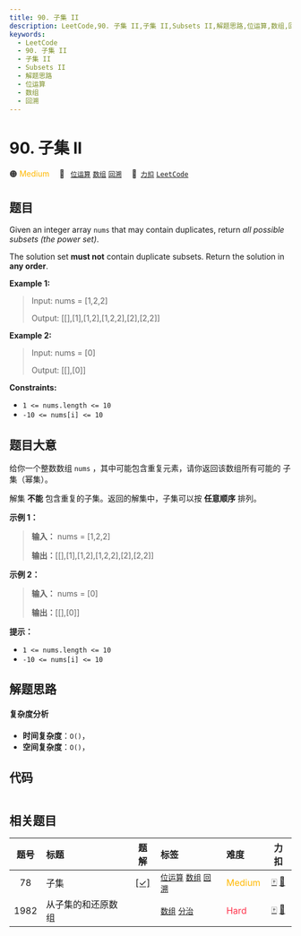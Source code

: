 ```yaml
---
title: 90. 子集 II
description: LeetCode,90. 子集 II,子集 II,Subsets II,解题思路,位运算,数组,回溯
keywords:
  - LeetCode
  - 90. 子集 II
  - 子集 II
  - Subsets II
  - 解题思路
  - 位运算
  - 数组
  - 回溯
---
```


# 90. 子集 II

🟠 <font color=#ffb800>Medium</font>&emsp; 🔖&ensp; [`位运算`](/tag/bit-manipulation.md) [`数组`](/tag/array.md) [`回溯`](/tag/backtracking.md)&emsp; 🔗&ensp;[`力扣`](https://leetcode.cn/problems/subsets-ii) [`LeetCode`](https://leetcode.com/problems/subsets-ii)

## 题目

Given an integer array `nums` that may contain duplicates, return _all
possible_ _subsets_ _(the power set)_.

The solution set **must not** contain duplicate subsets. Return the solution
in **any order**.



**Example 1:**

> Input: nums = [1,2,2]
> 
> Output: [[],[1],[1,2],[1,2,2],[2],[2,2]]

**Example 2:**

> Input: nums = [0]
> 
> Output: [[],[0]]

**Constraints:**

  * `1 <= nums.length <= 10`
  * `-10 <= nums[i] <= 10`


## 题目大意

给你一个整数数组 `nums` ，其中可能包含重复元素，请你返回该数组所有可能的 子集（幂集）。

解集 **不能** 包含重复的子集。返回的解集中，子集可以按 **任意顺序** 排列。



**示例 1：**

> 
> 
> 
> 
> 
> **输入：** nums = [1,2,2]
> 
> **输出：**[[],[1],[1,2],[1,2,2],[2],[2,2]]
> 
> 

**示例 2：**

> 
> 
> 
> 
> 
> **输入：** nums = [0]
> 
> **输出：**[[],[0]]
> 
> 



**提示：**

  * `1 <= nums.length <= 10`
  * `-10 <= nums[i] <= 10`


## 解题思路

#### 复杂度分析

- **时间复杂度**：`O()`，
- **空间复杂度**：`O()`，

## 代码

```javascript

```

## 相关题目

<!-- prettier-ignore -->
| 题号 | 标题 | 题解 | 标签 | 难度 | 力扣 |
| :------: | :------ | :------: | :------ | :------ | :------: |
| 78 | 子集 | [[✓]](/problem/0078.md) |  [`位运算`](/tag/bit-manipulation.md) [`数组`](/tag/array.md) [`回溯`](/tag/backtracking.md) | <font color=#ffb800>Medium</font> | [🀄️](https://leetcode.cn/problems/subsets) [🔗](https://leetcode.com/problems/subsets) |
| 1982 | 从子集的和还原数组 |  |  [`数组`](/tag/array.md) [`分治`](/tag/divide-and-conquer.md) | <font color=#ff334b>Hard</font> | [🀄️](https://leetcode.cn/problems/find-array-given-subset-sums) [🔗](https://leetcode.com/problems/find-array-given-subset-sums) |